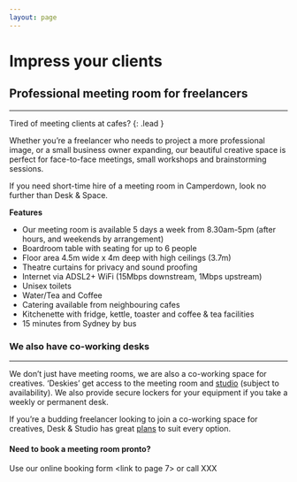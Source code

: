 ```yaml
---
layout: page
---
```

# Impress your clients

## Professional meeting room for freelancers

---

Tired of meeting clients at cafes?
{: .lead }

Whether you’re a freelancer who needs to project a more professional image, or a small business owner expanding, our beautiful creative space is perfect for face-to-face meetings, small workshops and brainstorming sessions.

If you need short-time hire of a meeting room in Camperdown, look no further than Desk &amp; Space. 

**Features**

- Our meeting room is available 5 days a week from 8.30am-5pm (after hours, and weekends by arrangement)
- Boardroom table with seating for up to 6 people
- Floor area 4.5m wide x 4m deep with high ceilings (3.7m)
- Theatre curtains for privacy and sound proofing
- Internet via ADSL2+ WiFi (15Mbps downstream, 1Mbps upstream)
- Unisex toilets
- Water/Tea and Coffee
- Catering available from neighbouring cafes
- Kitchenette with fridge, kettle, toaster and coffee &amp; tea facilities
- 15 minutes from Sydney by bus

### We also have co-working desks

---

We don’t just have meeting rooms, we are also a co-working space for creatives. ‘Deskies’ get access to the meeting room and [studio](/studio/) (subject to availability). We also provide secure lockers for your equipment if you take a weekly or permanent desk. 

If you’re a budding freelancer looking to join a co-working space for creatives, Desk &amp; Studio has great [plans](/plans/) to suit every option.

#### Need to book a meeting room pronto?

Use our online booking form <link to page 7> or call XXX 